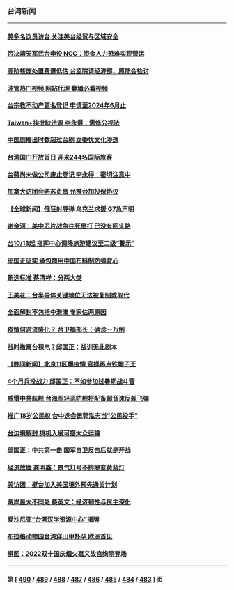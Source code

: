 ### 台湾新闻
---
#### [美多名议员访台 关注美台经贸与区域安全](../../pages/ncid1349361/n13843778.md?10131245) 
#### [否决靖天军武台申设 NCC：资金人力恐难实现营运](../../pages/ncid1349361/n13843963.md?10131245) 
#### [高阶核废处置费遭低估 台监院请经济部、原能会检讨](../../pages/ncid1349361/n13843962.md?10131245) 
#### [油管热门视频 网站代理 翻墙必看视频](http://209.222.30.114:81/youtube.html?10131245)
#### [台宗教不动产更名登记 申请至2024年6月止](../../pages/ncid1349361/n13843950.md?10131245) 
#### [Taiwan+挨批缺法源 李永得：需修公视法](../../pages/ncid1349361/n13843928.md?10131245) 
#### [中国剧播出时数超过台剧 立委忧文化渗透](../../pages/ncid1349361/n13843930.md?10131245) 
#### [台湾国门开放首日 迎来244名国际旅客](../../pages/ncid1349361/n13843934.md?10131245) 
#### [台蘋尚未做公司废止登记 李永得：密切注意中](../../pages/ncid1349361/n13843932.md?10131245) 
#### [加拿大访团会晤苏贞昌 允推台加投保协议](../../pages/ncid1349361/n13843852.md?10131245) 
#### [【全球新闻】俄狂射导弹 乌克兰求援 G7急声明](../../pages/ncid1349361/n13843789.md?10131245) 
#### [谢金河：美中芯片战争往死里打 已没有回头路](../../pages/ncid1349361/n13843776.md?10131245) 
#### [台10/13起 指挥中心调降旅游建议至二级“警示”](../../pages/ncid1349361/n13843857.md?10131245) 
#### [邱国正证实 承包商用中国布料制防弹背心](../../pages/ncid1349361/n13843915.md?10131245) 
#### [贿选标准 蔡清祥：分两大类](../../pages/ncid1349361/n13843914.md?10131245) 
#### [王美花：台半导体关键地位无法被复制或取代](../../pages/ncid1349361/n13843874.md?10131245) 
#### [全面解封不包括中港澳 专家估两原因](../../pages/ncid1349361/n13843854.md?10131245) 
#### [疫情何时流感化？ 台卫福部长：确诊一万例](../../pages/ncid1349361/n13843858.md?10131245) 
#### [战时撤离台积电？邱国正：战训无此剧本](../../pages/ncid1349361/n13843876.md?10131245) 
#### [【晚间新闻】北京11区爆疫情 官媒再点铁帽子王](../../pages/ncid1349361/n13843769.md?10131245) 
#### [4个月兵没战力 邱国正：不如参加过暑期战斗营](../../pages/ncid1349361/n13843878.md?10131245) 
#### [威慑中共航舰 台海军轻巡防舰将配备超音速反舰飞弹](../../pages/ncid1349361/n13843880.md?10131245) 
#### [推广18岁公民权 台中选会邀郭泓志当“公民投手”](../../pages/ncid1349361/n13843856.md?10131245) 
#### [台边境解封 桃机入境可搭大众运输](../../pages/ncid1349361/n13843859.md?10131245) 
#### [邱国正：中共第一击 国军自卫反击后就是开战](../../pages/ncid1349361/n13843607.md?10131245) 
#### [经济放缓 龚明鑫：景气灯号不排除变黄蓝灯](../../pages/ncid1349361/n13843833.md?10131245) 
#### [美访团：挺台加入美国境外预先通关计划](../../pages/ncid1349361/n13843835.md?10131245) 
#### [两岸最大不同处 蔡英文：经济韧性与民主深化](../../pages/ncid1349361/n13843822.md?10131245) 
#### [爱沙尼亚“台湾汉学资源中心”揭牌](../../pages/ncid1349361/n13843817.md?10131245) 
#### [布拉格动物园台湾穿山甲怀孕 欧洲首见](../../pages/ncid1349361/n13843486.md?10131245) 
#### [组图：2022双十国庆烟火嘉义故宫绚丽登场](../../pages/ncid1349361/n13843460.md?10131245) 

---
#### 第 [ [490](./490.md?10131245) / [489](./489.md?10131245) / [488](./488.md?10131245) / [487](./487.md?10131245) / [486](./486.md?10131245) / [485](./485.md?10131245) / [484](./484.md?10131245) / [483](./483.md?10131245) ] 页
